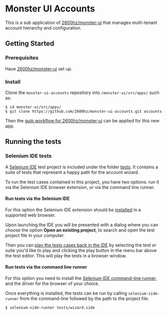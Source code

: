 # Monster UI Accounts

This is a sub application of [2600hz/monster-ui][monster-ui] that manages multi-tenant account hierarchy and configuration.

## Getting Started

### Prerequisites

Have [2600hz/monster-ui][monster-ui] set up.

### Install

Clone the `monster-ui-accounts` repository into `/monster-ui/src/apps/` such as:
```
$ cd monster-ui/src/apps/
$ git clone https://github.com/2600hz/monster-ui-accounts.git accounts
```

Then the [gulp workflow for 2600hz/monster-ui][monster-ui_build] can be applied for this new app.

## Running the tests

### Selenium IDE tests

A [Selenium IDE][selenium-ide] test project is included under the folder [tests][tests]. It contains a suite of tests that represent a happy path for the account wizard.

To run the test cases contained in this project, you have two options: run it via the Selenium IDE browser extension, or via the command line runner.

#### Run tests via the Selenium IDE

For this option the Selenium IDE extension should be [installed][selenium-ide_install] in a supported web browser.

Upon launching the IDE you will be presented with a dialog where you can choose the option **Open an existing project**, to search and open the test project file in your computer.

Then you can [play the tests cases back in the IDE][selenium-ide_play] by selecting the test or suite you'd like to play and clicking the play button in the menu bar above the test editor. This will play the tests in a browser window.

#### Run tests via the command line runner

For this option you need to install the [Selenium IDE command-line runner][selenium-ide_cli], and the driver for the browser of your choice.

Once everything is installed, the tests can be run by calling `selenium-side-runner` from the command-line followed by the path to the project file.

```sh
$ selenium-side-runner tests/wizard.side
```

[monster-ui]: https://github.com/2600hz/monster-ui
[monster-ui_build]: https://github.com/2600hz/monster-ui#build
[selenium-ide]: https://www.seleniumhq.org/selenium-ide/
[selenium-ide_cli]: https://www.seleniumhq.org/selenium-ide/docs/en/introduction/command-line-runner/
[selenium-ide_install]: https://www.seleniumhq.org/selenium-ide/docs/en/introduction/getting-started/#installation
[selenium-ide_play]: https://www.seleniumhq.org/selenium-ide/docs/en/introduction/getting-started/#in-browser
[tests]: tests/
